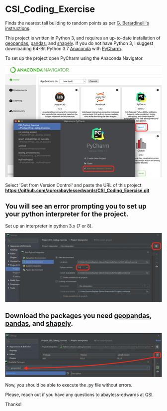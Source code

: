 # CSI_Coding_Exercise
Finds the nearest tall building to random points as per [G. Berardinelli's instructions](https://gist.github.com/gberardinelli/8567cdbcad220e46b2f8fc4e33a203a0). 

This project is written in Python 3, and requires an up-to-date installation of [geopandas](https://geopandas.org/install.html), [pandas](https://pandas.pydata.org/pandas-docs/stable/getting_started/install.html), and [shapely](https://pypi.org/project/Shapely/). If you do not have Python 3, I suggest downloading 64-Bit Python 3.7 [Anaconda](https://www.anaconda.com/products/individual) with [PyCharm](https://www.jetbrains.com/pycharm/download/#section=windows). 

To set up the project open PyCharm using the Anaconda Navigator. 

![open_pycharm](/open_pycharm.png?raw=true "open PyCharm")

Select 'Get from Version Control' and paste the URL of this project. **https://github.com/aurorabaylessedwards/CSI_Coding_Exercise.git**

## You will see an error prompting you to set up your python interpreter for the project. 

Set up an interpreter in python 3.x (7 or 8). 

![configure_interpreter](/configure_interpreter.png?raw=true "configure interpreter")

## Download the packages you need [geopandas](https://geopandas.org/install.html), [pandas](https://pandas.pydata.org/pandas-docs/stable/getting_started/install.html), and [shapely](https://pypi.org/project/Shapely/).

![install_packages](/install_packages.png?raw=true "install packages")

Now, you should be able to execute the .py file without errors.

Please, reach out if you have any questions to abayless-edwards at QSI. 

Thanks!
